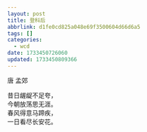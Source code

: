 ```yaml
---
layout: post
title: 登科后
abbrlink: d1fe0cd825a048e69f3500604d66d6a5
tags: []
categories:
  - wcd
date: 1733450726060
updated: 1733450809366
---
```


唐 孟郊

昔日龌龊不足夸，\
今朝放荡思无涯。\
春风得意马蹄疾，\
一日看尽长安花。
